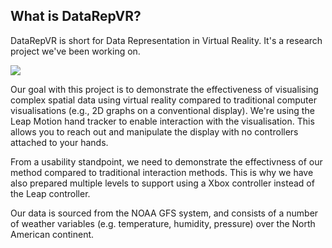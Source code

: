 ## What is DataRepVR?
DataRepVR is short for Data Representation in Virtual Reality. It's a research project we've been working on.

![](http://i.imgur.com/brgOHzC.png)

Our goal with this project is to demonstrate the effectiveness of visualising complex spatial data using virtual reality compared to traditional computer visualisations (e.g., 2D graphs on a conventional display). We're using the Leap Motion hand tracker to enable interaction with the visualisation. This allows you to reach out and manipulate the display with no controllers attached to your hands.

From a usability standpoint, we need to demonstrate the effectivness of our method compared to traditional interaction methods. This is why we have also prepared multiple levels to support using a Xbox controller instead of the Leap controller.

Our data is sourced from the NOAA GFS system, and consists of a number of weather variables (e.g. temperature, humidity, pressure) over the North American continent.

